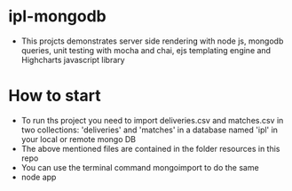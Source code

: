 # ipl-mongodb

- This projcts demonstrates server side rendering with node js, mongodb queries, unit testing with mocha and chai, ejs templating engine and Highcharts javascript library

# How to start

- To run ths project you need to import deliveries.csv and matches.csv in two collections: 'deliveries' and 'matches' in a database
named 'ipl' in your local or remote mongo DB
- The above mentioned files are contained in the folder resources in this repo
- You can use the terminal command mongoimport to do the same
- node app
